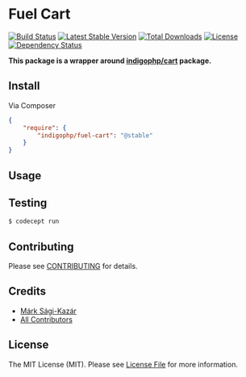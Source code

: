 # Fuel Cart

[![Build Status](https://travis-ci.org/indigophp/fuel-cart.svg?branch=develop)](https://travis-ci.org/indigophp/fuel-cart)
[![Latest Stable Version](https://poser.pugx.org/indigophp/fuel-cart/v/stable.png)](https://packagist.org/packages/indigophp/fuel-cart)
[![Total Downloads](https://poser.pugx.org/indigophp/fuel-cart/downloads.png)](https://packagist.org/packages/indigophp/fuel-cart)
[![License](https://poser.pugx.org/indigophp/fuel-cart/license.png)](https://packagist.org/packages/indigophp/fuel-cart)
[![Dependency Status](http://www.versioneye.com/user/projects/53ebd41713bb06212c00003d/badge.svg?style=flat)](http://www.versioneye.com/user/projects/53ebd41713bb06212c00003d)

**This package is a wrapper around [indigophp/cart](https://github.com/indigophp/cart) package.**


## Install

Via Composer

``` json
{
    "require": {
        "indigophp/fuel-cart": "@stable"
    }
}
```


## Usage


## Testing

``` bash
$ codecept run
```


## Contributing

Please see [CONTRIBUTING](https://github.com/indigophp/fuel-cart/blob/develop/CONTRIBUTING.md) for details.


## Credits

- [Márk Sági-Kazár](https://github.com/sagikazarmark)
- [All Contributors](https://github.com/indigophp/fuel-cart/contributors)


## License

The MIT License (MIT). Please see [License File](https://github.com/indigophp/fuel-cart/blob/develop/LICENSE) for more information.

